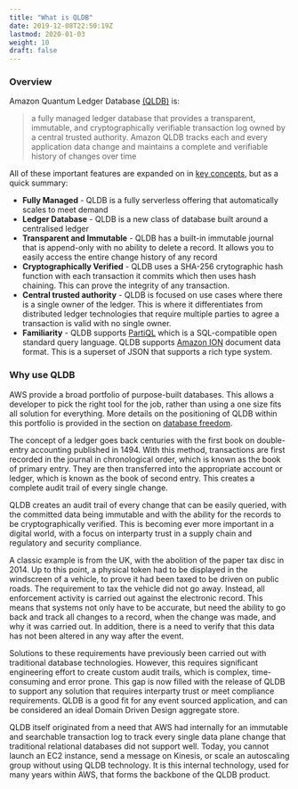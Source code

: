 ```yaml
---
title: "What is QLDB"
date: 2019-12-08T22:50:19Z
lastmod: 2020-01-03
weight: 10
draft: false
---
```


### Overview

Amazon Quantum Ledger Database [(QLDB)](https://aws.amazon.com/qldb/) is:

> a fully managed ledger database that provides a transparent, immutable, and cryptographically
> verifiable transaction log owned by a central trusted authority. Amazon QLDB tracks each and
> every application data change and maintains a complete and verifiable history of changes
> over time

All of these important features are expanded on in [key concepts](../key-concepts/), but as a quick summary:

* **Fully Managed** - QLDB is a fully serverless offering that automatically scales to meet demand
* **Ledger Database** - QLDB is a new class of database built around a centralised ledger
* **Transparent and Immutable** - QLDB has a built-in immutable journal that is append-only with no ability to delete a record. It allows you to easily access the entire change history of any record
* **Cryptographically Verified** - QLDB uses a SHA-256 crytographic hash function with each transaction it commits which then uses hash chaining. This can prove the integrity of any transaction.
* **Central trusted authority** - QLDB is focused on use cases where there is a single owner of the ledger. This is where it differentiates from distributed ledger technologies that require multiple parties to agree a transaction is valid with no single owner.
* **Familiarity** - QLDB supports [PartiQL](https://partiql.org/) which is a SQL-compatible open standard query language. QLDB supports [Amazon ION](http://amzn.github.io/ion-docs/) document data format. This is a superset of JSON that supports a rich type system.


### Why use QLDB

AWS provide a broad portfolio of purpose-built databases. This allows a developer to pick the right tool for the job, rather than using a one size fits all solution for everything. More details on the positioning of QLDB within this portfolio is provided in the section on [database freedom](../database-freedom/).

The concept of a ledger goes back centuries with the first book on double-entry accounting published in 1494. With this method, transactions are first recorded in the journal in chronological order, which is known as the book of primary entry. They are then transferred into the appropriate account or ledger, which is known as the book of second entry. This creates a complete audit trail of every single change.

QLDB creates an audit trail of every change that can be easily queried, with the committed data being immutable and with the ability for the records to be cryptographically verified. This is becoming ever more important in a digital world, with a focus on interparty trust in a supply chain and regulatory and security compliance.

A classic example is from the UK, with the abolition of the paper tax disc in 2014. Up to this point, a physical token had to be displayed in the windscreen of a vehicle, to prove it had been taxed to be driven on public roads. The requirement to tax the vehicle did not go away. Instead, all enforcement activity is carried out against the electronic record. This means that systems not only have to be accurate, but need the ability to go back and track all changes to a record, when the change was made, and why it was carried out. In addition, there is a need to verify that this data has not been altered in any way after the event.

Solutions to these requirements have previously been carried out with traditional database technologies. However, this requires significant engineering effort to create custom audit trails, which is complex, time-consuming and error prone. This gap is now filled with the release of QLDB to support any solution that requires interparty trust or meet compliance requirements. QLDB is a good fit for any event sourced application, and can be considered an ideal Domain Driven Design aggregate store.

QLDB itself originated from a need that AWS had internally for an immutable and searchable transaction log to track every single data plane change that traditional relational databases did not support well. Today, you cannot launch an EC2 instance, send a message on Kinesis, or scale an autoscaling group without using QLDB technology. It is this internal technology, used for many years within AWS, that forms the backbone of the QLDB product.